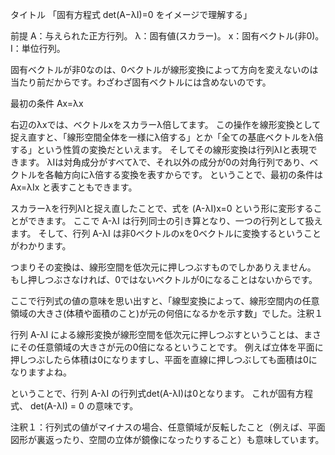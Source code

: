
タイトル
「固有方程式 det(A−λI)=0 をイメージで理解する」


前提
A：与えられた正方行列。
λ：固有値(スカラー)。
x：固有ベクトル(非0)。
I：単位行列。

固有ベクトルが非0なのは、0ベクトルが線形変換によって方向を変えないのは当たり前だからです。わざわざ固有ベクトルには含めないのです。

最初の条件
Ax=λx

右辺のλxでは、ベクトルxをスカラーλ倍してます。
この操作を線形変換として捉え直すと、「線形空間全体を一様にλ倍する」とか「全ての基底ベクトルをλ倍する」という性質の変換だといえます。
そしてその線形変換は行列λIと表現できます。
λIは対角成分がすべてλで、それ以外の成分が0の対角行列であり、ベクトルを各軸方向にλ倍する変換を表すからです。
ということで、最初の条件は
Ax=λIx
と表すこともできます。

スカラーλを行列λIと捉え直したことで、式を
(A-λI)x=0
という形に変形することができます。
ここで A-λI は行列同士の引き算となり、一つの行列として扱えます。
そして、行列 A-λI は非0ベクトルのxを0ベクトルに変換するということがわかります。

つまりその変換は、線形空間を低次元に押しつぶすものでしかありえません。
もし押しつぶさなければ、0ではないベクトルが0になることはないからです。

ここで行列式の値の意味を思い出すと、「線型変換によって、線形空間内の任意領域の大きさ(体積や面積のこと)が元の何倍になるかを示す数」でした。注釈１

行列 A-λI による線形変換が線形空間を低次元に押しつぶすということは、まさにその任意領域の大きさが元の0倍になるということです。
例えば立体を平面に押しつぶしたら体積は0になりますし、平面を直線に押しつぶしても面積は0になりますよね。

ということで、行列 A-λI の行列式det(A-λI)は0となります。
これが固有方程式、
det(A-λI) = 0
の意味です。

注釈１：行列式の値がマイナスの場合、任意領域が反転したこと（例えば、平面図形が裏返ったり、空間の立体が鏡像になったりすること）も意味しています。

